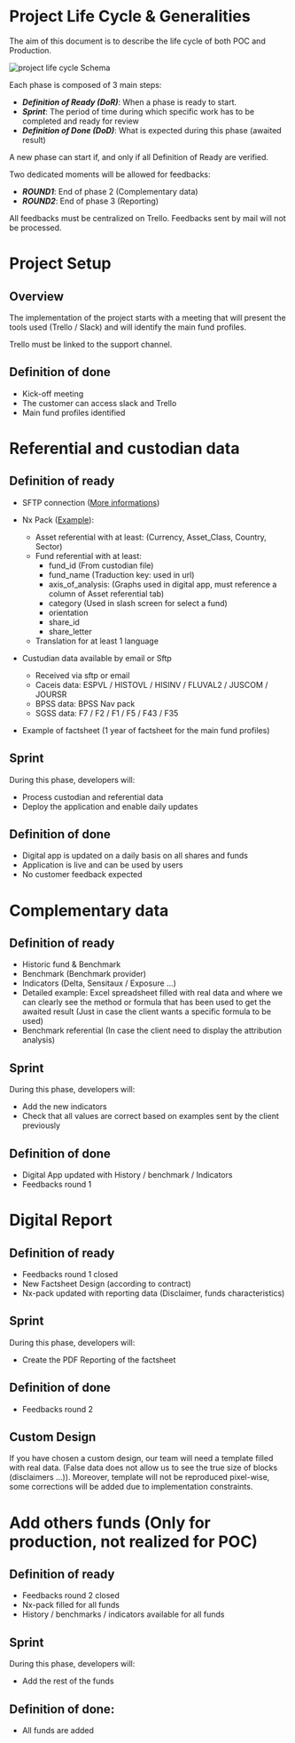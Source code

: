 # Project Life Cycle & Generalities

The aim of this document is to describe the life cycle of both POC and Production.

![project life cycle Schema](https://platform.100m.io/dist/nx-digital/project-life-cycle.png)

Each phase is composed of 3 main steps:

* ***Definition of Ready (DoR)***: When a phase is ready to start.
* ***Sprint***: The period of time during which specific work has to be completed and ready for review
* ***Definition of Done (DoD)***: What is expected during this phase (awaited result)


A new phase can start if, and only if all Definition of Ready are verified.

Two dedicated moments will be allowed for feedbacks:
* ***ROUND1***: End of phase 2 (Complementary data)
* ***ROUND2***: End of phase 3 (Reporting)

All feedbacks must be centralized on Trello. Feedbacks sent by mail will not be processed.

# Project Setup

## Overview
The implementation of the project starts with a meeting that will present the tools used (Trello / Slack) and will identify the main fund profiles.

Trello must be linked to the support channel.

## Definition of done
  * Kick-off meeting
  * The customer can access slack and Trello
  * Main fund profiles identified

# Referential and custodian data

## Definition of ready

  * SFTP connection ([More informations](https://nx.digital/doc?transfer))

  * Nx Pack ([Example](http://platform.100m.io/dist/greenrock/nx-pack_greenrock.xlsx)):
      - Asset referential with at least: (Currency, Asset_Class, Country, Sector)
      - Fund referential with at least:
        - fund_id (From custodian file)
        - fund_name (Traduction key: used in url)
        - axis_of_analysis: (Graphs used in digital app, must reference a column of Asset referential tab)
        - category (Used in slash screen for select a fund)
        - orientation
        - share_id
        - share_letter
      - Translation for at least 1 language

  * Custudian data available by email or Sftp
      - Received via sftp or email
      - Caceis data: ESPVL / HISTOVL / HISINV / FLUVAL2 / JUSCOM / JOURSR
      - BPSS data: BPSS Nav pack
      - SGSS data: F7 / F2 / F1 / F5 / F43 / F35

  * Example of factsheet (1 year of factsheet for the main fund profiles)

## Sprint
During this phase, developers will:
  * Process custodian and referential data
  * Deploy the application and enable daily updates

## Definition of done
  * Digital app is updated on a daily basis on all shares and funds
  * Application is live and can be used by users
  * No customer feedback expected

# Complementary data

## Definition of ready

  * Historic fund & Benchmark
  * Benchmark (Benchmark provider)
  * Indicators (Delta, Sensitaux / Exposure ...)
  * Detailed example: Excel spreadsheet filled with real data and where we can clearly see the method or formula that has been used to get the awaited result (Just in case the client wants a specific formula to be used)
  * Benchmark referential (In case the client need to display the attribution analysis)

## Sprint
  
During this phase, developers will:
  * Add the new indicators
  * Check that all values are correct based on examples sent by the client previously

##  Definition of done
  * Digital App updated with History / benchmark / Indicators
  * Feedbacks round 1

# Digital Report

## Definition of ready
* Feedbacks round 1 closed
* New Factsheet Design (according to contract)
* Nx-pack updated with reporting data (Disclaimer, funds characteristics)

## Sprint
During this phase, developers will:
 * Create the PDF Reporting of the factsheet

##  Definition of done
 * Feedbacks round 2

## Custom Design

If you have chosen a custom design, our team will need a template filled with real data. (False data does not allow us to see the true size of blocks (disclaimers ...)).
Moreover, template will not be reproduced pixel-wise, some corrections will be added due to implementation constraints.

# Add others funds (Only for production, not realized for POC)

## Definition of ready
* Feedbacks round 2 closed
* Nx-pack filled for all funds
* History / benchmarks / indicators available for all funds

## Sprint
During this phase, developers will:
  * Add the rest of the funds

## Definition of done:
* All funds are added
